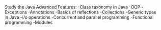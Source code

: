 Study the Java  Advanced Features:
-Class taxonomy in Java
-OOP
-Exceptions
-Annotations
-Basics of reflections
-Collections
-Generic types in Java
-i/o operations
-Concurrent and parallel programming
-Functional programming
-Modules
